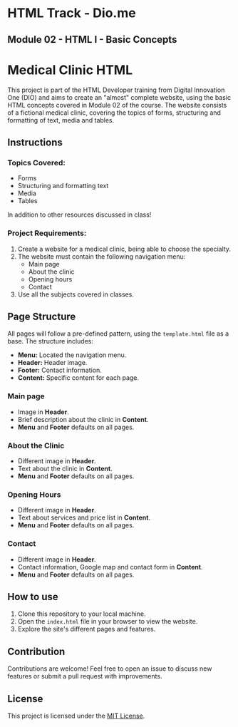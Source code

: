 # HTML Track - Dio.me
## Module 02 - HTML I - Basic Concepts

# Medical Clinic HTML
This project is part of the HTML Developer training from Digital Innovation One (DIO) and aims to create an "almost" complete website, using the basic HTML concepts covered in Module 02 of the course. The website consists of a fictional medical clinic, covering the topics of forms, structuring and formatting of text, media and tables.

## Instructions

### Topics Covered:
- Forms
- Structuring and formatting text
- Media
- Tables

In addition to other resources discussed in class!

### Project Requirements:
1. Create a website for a medical clinic, being able to choose the specialty.
2. The website must contain the following navigation menu:
     - Main page
     - About the clinic
     - Opening hours
     - Contact
3. Use all the subjects covered in classes.

## Page Structure

All pages will follow a pre-defined pattern, using the `template.html` file as a base. The structure includes:
- **Menu:** Located the navigation menu.
- **Header:** Header image.
- **Footer:** Contact information.
- **Content:** Specific content for each page.

### Main page
- Image in **Header**.
- Brief description about the clinic in **Content**.
- **Menu** and **Footer** defaults on all pages.

### About the Clinic
- Different image in **Header**.
- Text about the clinic in **Content**.
- **Menu** and **Footer** defaults on all pages.

### Opening Hours
- Different image in **Header**.
- Text about services and price list in **Content**.
- **Menu** and **Footer** defaults on all pages.

### Contact
- Different image in **Header**.
- Contact information, Google map and contact form in **Content**.
- **Menu** and **Footer** defaults on all pages.

## How to use

1. Clone this repository to your local machine.
2. Open the `index.html` file in your browser to view the website.
3. Explore the site's different pages and features.

## Contribution

Contributions are welcome! Feel free to open an issue to discuss new features or submit a pull request with improvements.

## License

This project is licensed under the [MIT License](https://opensource.org/licenses/MIT).
